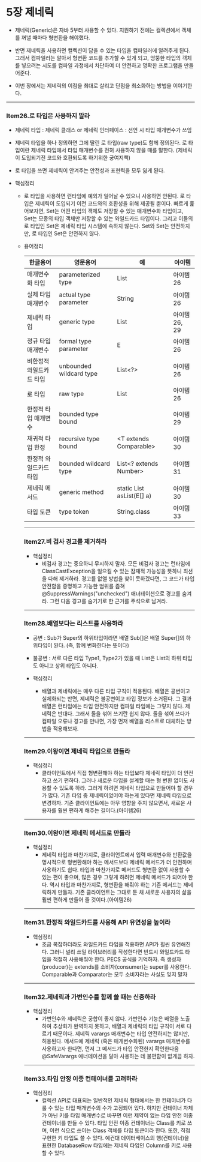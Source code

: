 # 5장 제네릭
- 제네릭(Generic)은 자바 5부터 사용할 수 있다. 지원하기 전에는 컬렉션에서 객체를 꺼낼 때마다 형변환을 해야했다.

- 반면 제네릭을 사용하면 컬렉션이 담을 수 있는 타입을 컴파일러에 알려주게 된다.   
  그래서 컴파일러는 알아서 형변환 코드를 추가할 수 있게 되고, 엉뚱한 타입의 객체를 넣으려는 시도를 컴파일 과정에서 차단하여 더 안전하고 명확한 프로그램을 만들어준다.

- 이번 장에서는 제네릭의 이점을 최대로 살리고 단점을 최소화하는 방법을 이야기한다.

---
### Item26.로 타입은 사용하지 말라
- 제네릭 타입 : 제네릭 클래스 or 제네릭 인터페이스 : 선언 시 타입 매개변수가 쓰임
- 제네릭 타입을 하나 정의하면 그에 딸린 로 타입(raw type)도 함께 정의된다.
  로 타입이란 제네릭 타입에서 타입 매개변수를 전혀 사용하지 않을 때를 말한다.
  (제네릭이 도입되기전 코드와 호환되도록 하기위한 궁여지책)

- 로 타입을 쓰면 제네릭이 안겨주는 안전성과 표현력을 모두 잃게 된다. 

- 핵심정리
    - 로 타입을 사용하면 런타임에 예외가 일어날 수 있으니 사용하면 안된다. 로 타입은 제네릭이 도입되기 이전 코드와의 호환성을 위해 제공될 뿐이다.
      빠르게 훑어보자면, Set<Object>는 어떤 타입의 객체도 저장할 수 있는 매개변수화 타입이고,   
      Set<?>는 모종의 타입 객체만 저장할 수 있는 와일드카드 타입이다. 그리고 이들의 로 타입인 Set은 제네릭 타입 시스템에 속하지 않는다.
      Set<Object>와 Set<?>는 안전하지만, 로 타입인 Set은 안전하지 않다.
      
- 용어정리

|한글용어|영문용어|예|아이템|
|--------|------|------|------|
|매개변수화 타입|parameterized type|List<String>|아이템26|
|실제 타입 매개변수|actual type parameter|String|아이템26|
|제네릭 타입|generic type|List<E>|아이템26, 29|
|정규 타입 매개변수|formal type parameter|E|아이템26|
|비한정적 와일드카드 타입|unbounded wildcard type|List<?>|아이템26|
|로 타입|raw type|List|아이템26|
|한정적 타입 매개변수|bounded type bound|<E extends Number>|아이템29|
|재귀적 타입 한정|recursive type bound|<T extends Comparable<T>>|아이템30|
|한정적 와일드카드 타입|bounded wildcard type|List<? extends Number>|아이템31|
|제네릭 메서드|generic method|static <E> List<E> asList(E[] a)|아이템30|
|타입 토큰|type token|String.class|아이템33|

    
---
### Item27.비 검사 경고를 제거하라

- 핵심정리
    - 비검사 경고는 중요하니 무시하지 말자. 모든 비검사 경고는 런타임에 ClassCastException을 일으킬 수 있는 잠재적 가능성을 뜻하니 최선을 다해 제거하라.
      경고를 없앨 방법을 찾이 못하겠다면, 그 코드가 타입 안전함을 증명하고 가능한 범위를 좁혀 @SuppressWarnings("unchecked") 애너테이션으로 경고를 숨겨라. 
      그런 다음 경고를 숨기기로 한 근거를 주석으로 남겨라.
---
### Item28.배열보다는 리스트를 사용하라
- 공변 : Sub가 Super의 하위타입이라면 배열 Sub[]은 배열 Super[]의 하위타입이 된다. (즉, 함께 변화한다는 뜻이다)

- 불공변 : 서로 다른 타입 Type1, Type2가 있을 때 List<Type1>은 List<Type2>의 하위 타입도 아니고 상위 타입도 아니다.

- 핵심정리
    - 배열과 제네릭에는 매우 다른 타입 규칙이 적용된다. 배열은 공변이고 실체화되는 반면, 제네릭은 불공변이고 타입 정보가 소거된다.
      그 결과 배열은 런타임에는 타입 안전하지만 컴파일 타임에는 그렇지 않다. 제네릭은 반대다.
      그래서 둘을 섞어 쓰기란 쉽지 않다. 둘을 섞어 쓰다가 컴파일 오류나 경고를 만나면, 가장 먼저 배열을 리스트로 대체하는 방법을 적용해보자.
---
### Item29.이왕이면 제네릭 타입으로 만들라

- 핵심정리
    - 클라이언트에서 직접 형변환해야 하는 타입보다 제네릭 타입이 더 안전하고 쓰기 편하다. 
      그러나 새로운 타입을 설계할 때는 형 변환 없이도 사용할 수 있도록 하라. 그러게 하려면 제네릭 타입으로 만들어야 할 경우가 많다.
      기존 타입 중 제네릭이었어야 하는게 있다면 제네릭 타입으로 변경하자. 
      기존 클라이언트에는 아무 영향을 주지 않으면서, 새로운 사용자를 훨씬 편하게 해주는 길이다.(아이템26)
---
### Item30.이왕이면 제네릭 메서드로 만들라

- 핵심정리
    - 제네릭 타입과 마찬가지로, 클라이언트에서 입력 매개변수와 반환값을 명시적으로 형변환해야 하는 메서드보다 제네릭 메서드가 더 안전하며 사용하기도 쉽다.
      타입과 마찬가지로 메서드도 형변환 없이 사용할 수 있는 편이 좋으며, 많은 경우 그렇게 하려면 제네릭 메서드가 되어야 한다.
      역시 타입과 마찬가지로, 형변환을 해줘야 하는 기존 메서드는 제네릭하게 만들자. 
      기존 클라이언트는 그대로 둔 채 새로운 사용자의 삶을 훨씬 편하게 만들어 줄 것이다.(아이템26)
---
### Item31.한정적 와일드카드를 사용해 API 유연성을 높이라

- 핵심정리
    - 조금 복잡하더라도 와일드카드 타입을 적용하면 API가 횔씬 유연해진다. 그러니 널리 쓰일 라이브러리를 작성한다면 반드시 와일드카드 타입을 적절히 사용해줘야 한다.
      PECS 공식을 기억하자. 즉 생성자(producer)는 extends를 소비자(consumer)는 super를 사용한다. Comparable과 Comparator는 모두 소비자라는 사실도 잊지 말자
---
### Item32.제네릭과 가변인수를 함께 쓸 때는 신중하라

- 핵심정리
    - 가변인수와 제네릭은 궁합이 좋지 않다. 가변인수 기능은 배열을 노출하여 추상화가 완벽하지 못하고, 배열과 제네릭의 타입 규칙이 서로 다르기 때문이다.
      제네릭 varargs 매개변수는 타입 안전하지는 않지만, 허용된다. 메서드에 제네릭 (혹은 매개변수화된) varargs 매개변수를 사용하고자 한다면, 먼저 그 메서드가 타입 안전한지 확인한다음
      @SafeVarargs 애너테이션을 달아 사용하는 데 불편함이 없게끔 하자.
---
### Item33.타입 안정 이종 컨테이너를 고려하라

- 핵심정리
    - 컬렉션 API로 대표되는 일반적인 제네릭 형태에서는 한 컨테이너가 다룰 수 있는 타입 매개변수의 수가 고정되어 있다.
      하지만 컨테이너 자체가 아닌 키를 타입 매개변수로 바꾸면 이런 제약이 없는 타입 안전 이종 컨테이너를 만들 수 있다.
      타입 안전 이종 컨테이너는 Class를 키로 쓰며, 이런 식으로 쓰이는 Class 객체를 타입 토큰이라 한다.
      또한, 직접 구현한 키 타입도 쓸 수 있다. 예컨대 데이터베이스의 행(컨테이너)을 표현한 DatabaseRow 타입에는
      제네릭 타입인 Column<T>를 키로 사용할 수 있다.